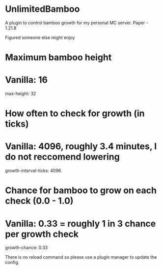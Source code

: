 # UnlimitedBamboo
A plugin to control bamboo growth for my personal MC server. Paper - 1.21.8

Figured someone else might enjoy

# Maximum bamboo height
# Vanilla: 16
max-height: 32

# How often to check for growth (in ticks)
# Vanilla: 4096, roughly 3.4 minutes, I do not reccomend lowering
growth-interval-ticks: 4096

# Chance for bamboo to grow on each check (0.0 - 1.0)
# Vanilla: 0.33 = roughly 1 in 3 chance per growth check
growth-chance: 0.33

There is no reload command so please use a plugin manager to update the config.
